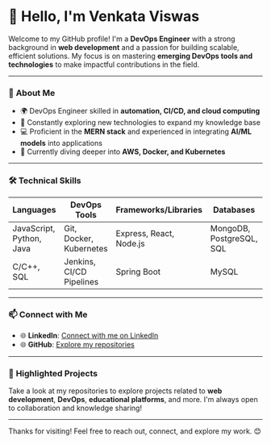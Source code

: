 <!--
**VenkataViswas/VenkataViswas** is a ✨ _special_ ✨ repository because its `README.md` (this file) appears on your GitHub profile.

Here are some ideas to get you started:

- 🔭 I’m currently working on ...
- 🌱 I’m currently learning ...
- 👯 I’m looking to collaborate on ...
- 🤔 I’m looking for help with ...
- 💬 Ask me about ...
- 📫 How to reach me: ...
- 😄 Pronouns: ...
- ⚡ Fun fact: ...
-->

# 👋 Hello, I'm **Venkata Viswas**

Welcome to my GitHub profile! I'm a **DevOps Engineer** with a strong background in **web development** and a passion for building scalable, efficient solutions. My focus is on mastering **emerging DevOps tools and technologies** to make impactful contributions in the field.

---

### 🚀 **About Me**

- 🌍 DevOps Engineer skilled in **automation, CI/CD, and cloud computing**
- 🌱 Constantly exploring new technologies to expand my knowledge base
- 💻 Proficient in the **MERN stack** and experienced in integrating **AI/ML models** into applications
- 🎯 Currently diving deeper into **AWS, Docker, and Kubernetes**

---

### 🛠 **Technical Skills**

| **Languages**            | **DevOps Tools**           | **Frameworks/Libraries** | **Databases**           | **Cloud** |
|--------------------------|----------------------------|--------------------------|--------------------------|-----------|
| JavaScript, Python, Java | Git, Docker, Kubernetes    | Express, React, Node.js  | MongoDB, PostgreSQL, SQL | AWS, Azure|
| C/C++, SQL               | Jenkins, CI/CD Pipelines   | Spring Boot              | MySQL                    |           |

---

### 📫 **Connect with Me**

- 🌐 **LinkedIn**: [Connect with me on LinkedIn](https://www.linkedin.com/in/VenkataViswas)
- 🌐 **GitHub**: [Explore my repositories](https://github.com/VenkataViswas)

---

### 📂 **Highlighted Projects**

Take a look at my repositories to explore projects related to **web development**, **DevOps**, **educational platforms**, and more. I'm always open to collaboration and knowledge sharing!

---

Thanks for visiting! Feel free to reach out, connect, and explore my work. 😊
